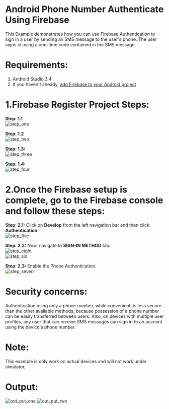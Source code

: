 # Android Phone Number Authenticate Using Firebase
This Example demonstrates how you can use Firebase Authentication to sign in a user by sending an SMS
message to the user's phone. The user signs in using a one-time code contained in the SMS message.

# Requirements:
1. Android Studio 3.4
2. If you haven't already, <a href="https://firebase.google.com/docs/android/setup">add Firebase to your Android project</a>

# 1.Firebase Register Project Steps:
<b>Step: 1.1</b></br>
![step_one](app/src/main/res/drawable/step_one)

<b>Step: 1.2</b></br>
![step_two](app/src/main/res/drawable/step_two)

<b>Step: 1.3:</b></br>
![step_three](app/src/main/res/drawable/step_three)

<b>Step: 1.4:</b></br>
![step_four](app/src/main/res/drawable/step_four)

# 2.Once the Firebase setup is complete, go to the Firebase console and follow these steps:

<b>Step: 2.1:</b> Click on <b>Develop</b> from the left navigation bar and then click <b>Authentication</b>.</br>
![step_five](app/src/main/res/drawable/step_five)

<b>Step: 2.2:</b> Now, navigate to <b>SIGN-IN METHOD</b> tab:</br>
![step_eight](app/src/main/res/drawable/step_eight)</br>
![step_six](app/src/main/res/drawable/step_six)

<b>Step: 2.3:</b> Enable the Phone Authentication.</br>
![step_seven](app/src/main/res/drawable/step_seven)

# Security concerns:
Authentication using only a phone number, while convenient, is less secure than the other available methods, because possession of a phone number can be easily transferred between users. Also, on devices with multiple user profiles, any user that can receive SMS messages can sign in to an account using the device's phone number.
# Note:
This example is only work on actual devices and will not work under simulator.


# Output:
![out_put_one](app/src/main/res/drawable/out_put_one) ![out_put_two](app/src/main/res/drawable/out_put_two)
